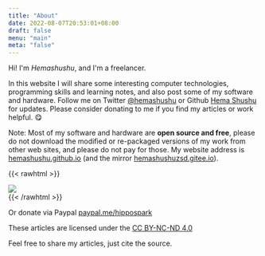 ```yaml
---
title: "About"
date: 2022-08-07T20:53:01+08:00
draft: false
menu: "main"
meta: "false"
---
```


Hi! I'm _Hemashushu_, and I'm a freelancer.

In this website I will share some interesting computer technologies, programming skills and learning notes, and also post some of my software and hardware. Follow me on Twitter [@hemashushu](https://twitter.com/hemashushu) or Github [Hema Shushu](https://github.com/hemashushu) for updates. Please consider donating to me if you find my articles or work helpful. 😋

Note: Most of my software and hardware are **open source and free**, please do not download the modified or re-packaged versions of my work from other web sites, and please do not pay for those. My website address is [hemashushu.github.io](https://hemashushu.github.io) (and the mirror [hemashushuzsd.gitee.io](http://hemashushuzsd.gitee.io/)).

{{< rawhtml >}}
<div>
    <img src="/images/subscribe-and-donate.en.png" class="block-image image-480px"/>
</div>
{{< /rawhtml >}}

Or donate via Paypal [paypal.me/hippospark](https://paypal.me/hippospark)

These articles are licensed under the [CC BY-NC-ND 4.0](https://creativecommons.org/licenses/by-nc-nd/4.0/)

Feel free to share my articles, just cite the source.
